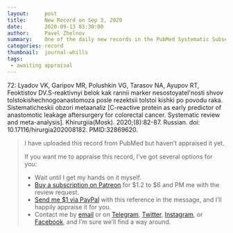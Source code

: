 ```yaml
---
layout:     post
title:      New Record on Sep 3, 2020
date:       2020-09-13 03:30:00
author:     Pavel Zhelnov
summary:    One of the daily new records in the PubMed Systematic Subset indexed by Sep 3, 2020.
categories: record
thumbnail:  journal-whills
tags:
 - awaiting appraisal
---
```


72: Lyadov VK, Garipov MR, Polushkin VG, Tarasov NA, Ayupov RT, Feoktistov DV.S-reaktivnyi belok kak rannii marker nesostoyatel'nosti shvov tolstokishechnogoanastomoza posle rezektsii tolstoi kishki po povodu raka. Sistematicheskii obzori metaanaliz [C-reactive protein as early predictor of anastomotic leakage aftersurgery for colorectal cancer. Systematic review and meta-analysis]. Khirurgiia(Mosk). 2020;(8):82-87. Russian. doi: 10.17116/hirurgia202008182. PMID:32869620.


> I have uploaded this record from PubMed but haven’t appraised it yet.
>
> If you want me to appraise this record, I’ve got several options for you:
> * Wait until I get my hands on it myself.
> * [Buy a subscription on Patreon](https://patreon.com/zheln) for $1.2 to $6 and PM me with the review request.
> * [Send me $1 via PayPal](https://paypal.me/pjelnov) with this reference in the message, and I’ll happily appraise it for you.
> * Contact me by [email](mailto:pavel@zheln.com) or on [Telegram](https://t.me/drzhelnov), [Twitter](https://twitter.com/drzhelnov), [Instagram](https://instagram.com/igzheln), or [Facebook](https://facebook.com/drzhelnov), and I’m sure we’ll find a way around.
